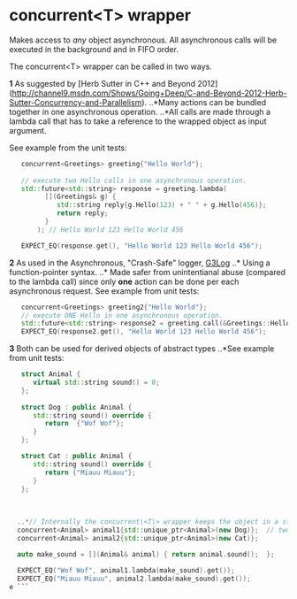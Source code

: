concurrent\<T\> wrapper
=================================

Makes access to *any* object asynchronous. All asynchronous calls will be executed in the background and in FIFO order.

The concurrent\<T\> wrapper can be called in two ways. 

**1** As suggested by [Herb Sutter in C++ and Beyond 2012] (http://channel9.msdn.com/Shows/Going+Deep/C-and-Beyond-2012-Herb-Sutter-Concurrency-and-Parallelism). 
 ..*Many actions can be bundled together in one asynchronous operation. 
   ..*All calls are made through a lambda call that has to take a reference to the wrapped object as input argument. 

See example from the unit tests:
```cpp
   concurrent<Greetings> greeting{"Hello World"};
   
   // execute two Hello calls in one asynchronous operation. 
   std::future<std::string> response = greeting.lambda( 
         [](Greetings& g) { 
            std::string reply{g.Hello(123) + " " + g.Hello(456)}; 
            return reply;
         }
       ); // Hello World 123 Hello World 456

   EXPECT_EQ(response.get(), "Hello World 123 Hello World 456");
```

**2** As used in the Asynchronous, "Crash-Safe" logger, [G3Log](https://bitbucket.org/KjellKod/g3log) 
..* Using a function-pointer syntax. 
..* Made safer from unintentianal abuse (compared to the lambda call) since only **one** action can be done per each asynchronous request. 
See example from unit tests:
```cpp
   concurrent<Greetings> greeting2{"Hello World"};
   // execute ONE Hello in one asynchronous operation. 
   std::future<std::string> response2 = greeting.call(&Greetings::Hello, 789); 
   EXPECT_EQ(response2.get(), "Hello World 123 Hello World 456");
```


**3** Both can be used for derived objects of abstract types
..*See example from unit tests:
```cpp
   struct Animal {
      virtual std::string sound() = 0;
   };
  
   struct Dog : public Animal {
      std::string sound() override {
         return  {"Wof Wof"};
      }
   };

   struct Cat : public Animal {
      std::string sound() override {
         return {"Miauu Miauu"};
      }
   };
   
   
 
  ..*// Internally the concurrent\<T\> wrapper keeps the object in a std::unique_ptr\<T\>  
  concurrent<Animal> animal1{std::unique_ptr<Animal>(new Dog)};  // two example how this can be achieved
  concurrent<Animal> animal2{std::unique_ptr<Animal>(new Cat)};

  auto make_sound = [](Animal& animal) { return animal.sound();  };
   
  EXPECT_EQ("Wof Wof", animal1.lambda(make_sound).get());
  EXPECT_EQ("Miauu Miauu", animal2.lambda(make_sound).get());
e ```
